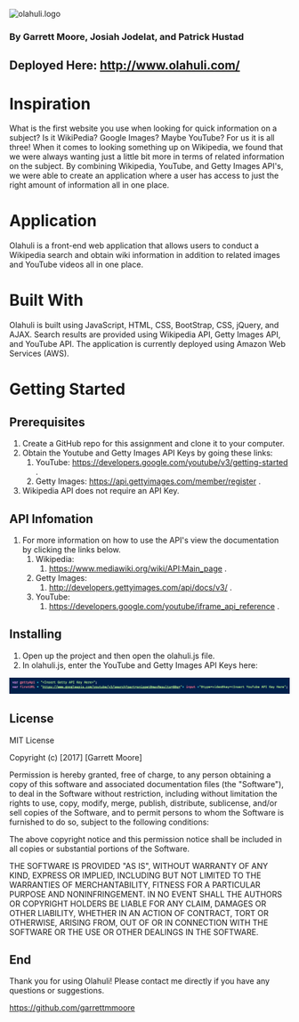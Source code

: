 ![olahuli.logo](/assets/images/olahuli.logo.png)

### By Garrett Moore, Josiah Jodelat, and Patrick Hustad

## Deployed Here: http://www.olahuli.com/

# Inspiration
What is the first website you use when looking for quick information on a subject? Is it WikiPedia? Google Images? Maybe YouTube? For us it is all three! When it comes to looking something up on Wikipedia, we found that we were always wanting just a little bit more in terms of related information on the subject. By combining Wikipedia, YouTube, and Getty Images API's, we were able to create an application where a user has access to just the right amount of information all in one place.

# Application
Olahuli is a front-end web application that allows users to conduct a Wikipedia search and obtain wiki information in addition to related images and YouTube videos all in one place.

# Built With
Olahuli is built using JavaScript, HTML, CSS, BootStrap, CSS, jQuery, and AJAX. Search results are provided using Wikipedia API, Getty Images API, and YouTube API. The application is currently deployed using Amazon Web Services (AWS).

# Getting Started

## Prerequisites
1. Create a GitHub repo for this assignment and clone it to your computer.
2. Obtain the Youtube and Getty Images API Keys by going these links:
    1. YouTube: https://developers.google.com/youtube/v3/getting-started .
    2. Getty Images: https://api.gettyimages.com/member/register .
3. Wikipedia API does not require an API Key.

## API Infomation
1. For more information on how to use the API's view the documentation by clicking the links below.
    1. Wikipedia:
        1. https://www.mediawiki.org/wiki/API:Main_page .
    2. Getty Images:
        1. http://developers.gettyimages.com/api/docs/v3/ .
    3. YouTube:
        1. https://developers.google.com/youtube/iframe_api_reference .

## Installing
1. Open up the project and then open the olahuli.js file.
2. In olahuli.js, enter the YouTube and Getty Images API Keys here:

![api-example](/assets/images/api-example.png)

## License
MIT License

Copyright (c) [2017] [Garrett Moore]

Permission is hereby granted, free of charge, to any person obtaining a copy
of this software and associated documentation files (the "Software"), to deal
in the Software without restriction, including without limitation the rights
to use, copy, modify, merge, publish, distribute, sublicense, and/or sell
copies of the Software, and to permit persons to whom the Software is
furnished to do so, subject to the following conditions:

The above copyright notice and this permission notice shall be included in all
copies or substantial portions of the Software.

THE SOFTWARE IS PROVIDED "AS IS", WITHOUT WARRANTY OF ANY KIND, EXPRESS OR
IMPLIED, INCLUDING BUT NOT LIMITED TO THE WARRANTIES OF MERCHANTABILITY,
FITNESS FOR A PARTICULAR PURPOSE AND NONINFRINGEMENT. IN NO EVENT SHALL THE
AUTHORS OR COPYRIGHT HOLDERS BE LIABLE FOR ANY CLAIM, DAMAGES OR OTHER
LIABILITY, WHETHER IN AN ACTION OF CONTRACT, TORT OR OTHERWISE, ARISING FROM,
OUT OF OR IN CONNECTION WITH THE SOFTWARE OR THE USE OR OTHER DEALINGS IN THE
SOFTWARE.

## End
Thank you for using Olahuli! Please contact me directly if you have any questions or suggestions.

https://github.com/garrettmmoore